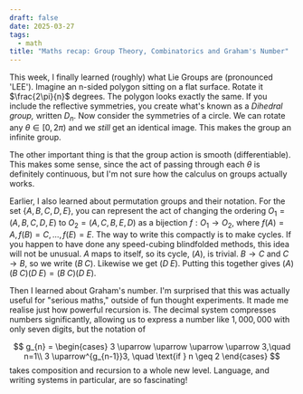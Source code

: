 ```yaml
---
draft: false
date: 2025-03-27
tags:
  - math
title: "Maths recap: Group Theory, Combinatorics and Graham's Number"
---
```

This week, I finally learned (roughly) what Lie Groups are (pronounced 'LEE'). Imagine an n-sided polygon sitting on a flat surface. Rotate it $\frac{2\pi}{n}$ degrees. The polygon looks exactly the same. If you include the reflective symmetries, you create what's known as a *Dihedral group,* written $D_{n}.$ Now consider the symmetries of a circle. We can rotate any $\theta \in [0,2\pi)$ and we *still* get an identical image. This makes the group an infinite group. 

The other important thing is that the group action is smooth (differentiable). This makes some sense, since the act of passing through each $\theta$ is definitely continuous, but I'm not sure how the calculus on groups actually works.

Earlier, I also learned about permutation groups and their notation. For the set $\{ A,B,C,D,E \}$, you can represent the act of changing the ordering $O_{1}=(A,B,C,D,E)$ to $O_{2}=(A,C,B,E,D)$ as a bijection $f:O_{1} \to O_{2},$ where $f(A)=A, f(B)=C, \dots, f(E)=E.$ The way to write this compactly is to make cycles. If you happen to have done any speed-cubing blindfolded methods, this idea will not be unusual. $A$ maps to itself, so its cycle, $(A),$ is trivial. $B\to C$ and $C\to B$, so we write $(B\;C).$ Likewise we get $(D\; E).$ Putting this together gives $(A)(B\; C)(D\; E)=(B\; C)(D\; E).$

Then I learned about Graham's number. I'm surprised that this was actually useful for "serious maths," outside of fun thought experiments. It made me realise just how powerful recursion is. The decimal system compresses numbers significantly, allowing us to express a number like $1,000,000$ with only seven digits, but the notation of 

$$
g_{n} = 
\begin{cases} 
      3 \uparrow \uparrow \uparrow \uparrow 3,\quad n=1\\
      3 \uparrow^{g_{n-1}}3, \quad \text{if } n \geq 2 
\end{cases}
$$
takes composition and recursion to a whole new level. Language, and writing systems in particular, are so fascinating!